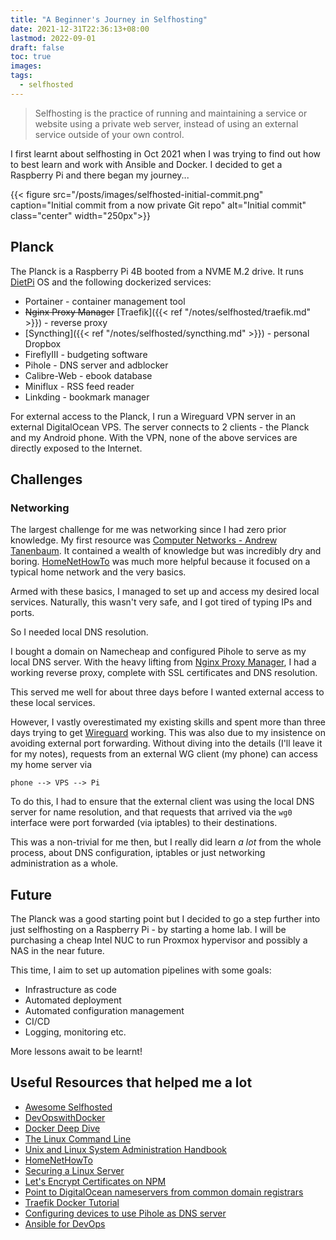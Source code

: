 ```yaml
---
title: "A Beginner's Journey in Selfhosting"
date: 2021-12-31T22:36:13+08:00
lastmod: 2022-09-01
draft: false
toc: true
images:
tags:
  - selfhosted
---
```


>Selfhosting is the practice of running and maintaining a service or website
>using a private web server, instead of using an external service outside of
>your own control.

I first learnt about selfhosting in Oct 2021 when I was trying to find out how
to best learn and work with Ansible and Docker. I decided to get a Raspberry
Pi and there began my journey...

{{< figure src="/posts/images/selfhosted-initial-commit.png" caption="Initial commit from a now private Git repo" alt="Initial commit" class="center" width="250px">}}

## Planck

The Planck is a Raspberry Pi 4B booted from a NVME M.2 drive. It runs
[DietPi](https://dietpi.com/) OS and the following dockerized services:

- Portainer - container management tool
- ~~Nginx Proxy Manager~~ [Traefik]({{< ref "/notes/selfhosted/traefik.md" >}}) - reverse proxy
- [Syncthing]({{< ref "/notes/selfhosted/syncthing.md" >}}) - personal Dropbox
- FireflyIII - budgeting software
- Pihole - DNS server and adblocker
- Calibre-Web - ebook database
- Miniflux - RSS feed reader
- Linkding - bookmark manager

For external access to the Planck, I run a Wireguard VPN server in an external
DigitalOcean VPS. The server connects to 2 clients - the Planck and my Android
phone. With the VPN, none of the above services are directly exposed to the
Internet.

## Challenges

### Networking

The largest challenge for me was networking since I had zero prior knowledge. My
first resource was [Computer Networks - Andrew
Tanenbaum](https://www.amazon.com/Computer-Networks-5th-Andrew-Tanenbaum/dp/0132126958).
It contained a wealth of knowledge but was incredibly dry and boring.
[HomeNetHowTo](https://www.homenethowto.com/) was much more helpful because it
focused on a typical home network and the very basics.

Armed with these basics, I managed to set up and access my desired local
services. Naturally, this wasn't very safe, and I got tired of typing IPs and
ports.

So I needed local DNS resolution.

I bought a domain on Namecheap and configured Pihole to serve as my local DNS
server. With the heavy lifting from [Nginx Proxy
Manager](https://nginxproxymanager.com/), I had a working reverse proxy,
complete with SSL certificates and DNS resolution.

This served me well for about three days before I wanted external access to
these local services.

However, I vastly overestimated my existing skills and spent more than three
days trying to get [Wireguard](https://www.wireguard.com/) working. This was
also due to my insistence on avoiding external port forwarding. Without
diving into the details (I'll leave it for my notes), requests from an external
WG client (my phone) can access my home server via

```
phone --> VPS --> Pi
```

To do this, I had to ensure that the external client was using the local DNS
server for name resolution, and that requests that arrived via the `wg0`
interface were port forwarded (via iptables) to their destinations.

This was a non-trivial for me then, but I really did learn *a lot* from the
whole process, about DNS configuration, iptables or just networking
administration as a whole.

## Future

The Planck was a good starting point but I decided to go a step further into
just selfhosting on a Raspberry Pi - by starting a home lab. I will be purchasing a
cheap Intel NUC to run Proxmox hypervisor and possibly a NAS in the near future.

This time, I aim to set up automation pipelines with some goals:
- Infrastructure as code
- Automated deployment
- Automated configuration management
- CI/CD
- Logging, monitoring etc.

More lessons await to be learnt!

## Useful Resources that helped me a lot
- [Awesome Selfhosted](https://github.com/awesome-selfhosted/awesome-selfhosted)
- [DevOpswithDocker](https://devopswithdocker.com/)
- [Docker Deep Dive](https://www.amazon.com/Docker-Deep-Dive-Nigel-Poulton/dp/1521822808)
- [The Linux Command Line](https://linuxcommand.org/tlcl.php)
- [Unix and Linux System Administration Handbook](https://www.amazon.com/UNIX-Linux-System-Administration-Handbook/dp/0134277554)
- [HomeNetHowTo](https://www.homenethowto.com/)
- [Securing a Linux Server](https://github.com/imthenachoman/How-To-Secure-A-Linux-Server#the-ssh-server)
- [Let's Encrypt Certificates on NPM](https://blog.gurucomputing.com.au/doing-more-with-docker/lets-encrypt-certificates/)
- [Point to DigitalOcean nameservers from common domain registrars](https://blog.gurucomputing.com.au/doing-more-with-docker/lets-encrypt-certificates/)
- [Traefik Docker Tutorial](https://www.smarthomebeginner.com/traefik-2-docker-tutorial/)
- [Configuring devices to use Pihole as DNS server](https://discourse.pi-hole.net/t/how-do-i-configure-my-devices-to-use-pi-hole-as-their-dns-server/245)
- [Ansible for DevOps](https://www.ansiblefordevops.com/)
